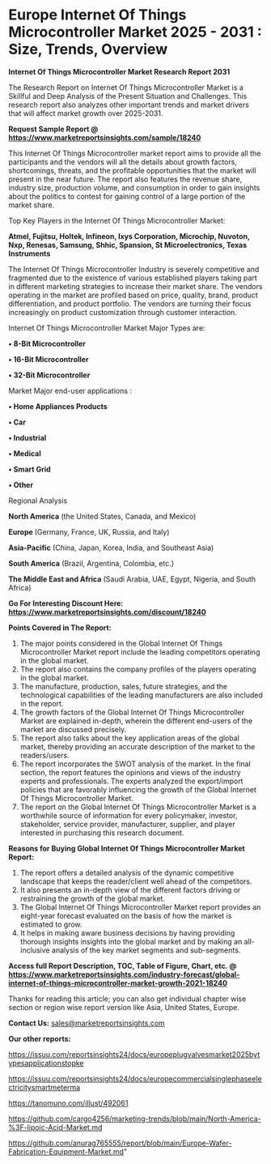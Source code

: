 # Europe Internet Of Things Microcontroller Market 2025 - 2031 : Size, Trends, Overview

<strong>Internet Of Things Microcontroller Market Research Report 2031</strong>

The Research Report on Internet Of Things Microcontroller Market is a Skillful and Deep Analysis of the Present Situation and Challenges. This research report also analyzes other important trends and market drivers that will affect market growth over 2025-2031.

<strong>Request Sample Report @ <a href=https://www.marketreportsinsights.com/sample/18240>https://www.marketreportsinsights.com/sample/18240</a></strong>

This Internet Of Things Microcontroller market report aims to provide all the participants and the vendors will all the details about growth factors, shortcomings, threats, and the profitable opportunities that the market will present in the near future. The report also features the revenue share, industry size, production volume, and consumption in order to gain insights about the politics to contest for gaining control of a large portion of the market share.

Top Key Players in the Internet Of Things Microcontroller Market:

<strong>Atmel, Fujitsu, Holtek, Infineon, Ixys Corporation, Microchip, Nuvoton, Nxp, Renesas, Samsung, Shhic, Spansion, St Microelectronics, Texas Instruments</strong>

The Internet Of Things Microcontroller Industry is severely competitive and fragmented due to the existence of various established players taking part in different marketing strategies to increase their market share. The vendors operating in the market are profiled based on price, quality, brand, product differentiation, and product portfolio. The vendors are turning their focus increasingly on product customization through customer interaction.

Internet Of Things Microcontroller Market Major Types are:

<strong>• 8-Bit Microcontroller

• 16-Bit Microcontroller

• 32-Bit Microcontroller</strong>

Market Major end-user applications :

<strong>• Home Appliances Products

• Car

• Industrial

• Medical

• Smart Grid

• Other</strong>

Regional Analysis

</u><strong><b>North America</b></strong> (the United States, Canada, and Mexico)

<strong><b>Europe </b></strong>(Germany, France, UK, Russia, and Italy)

<strong><b>Asia-Pacific</b></strong> (China, Japan, Korea, India, and Southeast Asia)

<strong><b>South America</b></strong> (Brazil, Argentina, Colombia, etc.)

<strong><b>The Middle East and Africa</b></strong> (Saudi Arabia, UAE, Egypt, Nigeria, and South Africa)

<strong>Go For Interesting Discount Here: <a href=https://www.marketreportsinsights.com/discount/18240>https://www.marketreportsinsights.com/discount/18240</a></strong>

<strong>Points Covered in The Report:</strong>
<ol>
  <li>The major points considered in the Global Internet Of Things Microcontroller Market report include the leading competitors operating in the global market.</li>
  <li>The report also contains the company profiles of the players operating in the global market.</li>
  <li>The manufacture, production, sales, future strategies, and the technological capabilities of the leading manufacturers are also included in the report.</li>
  <li>The growth factors of the Global Internet Of Things Microcontroller Market are explained in-depth, wherein the different end-users of the market are discussed precisely.</li>
  <li>The report also talks about the key application areas of the global market, thereby providing an accurate description of the market to the readers/users.</li>
  <li>The report incorporates the SWOT analysis of the market. In the final section, the report features the opinions and views of the industry experts and professionals. The experts analyzed the export/import policies that are favorably influencing the growth of the Global Internet Of Things Microcontroller Market.</li>
  <li>The report on the Global Internet Of Things Microcontroller Market is a worthwhile source of information for every policymaker, investor, stakeholder, service provider, manufacturer, supplier, and player interested in purchasing this research document.</li>
</ol>
<strong>Reasons for Buying Global Internet Of Things Microcontroller Market Report:</strong>

<ol>
  <li>The report offers a detailed analysis of the dynamic competitive landscape that keeps the reader/client well ahead of the competitors.</li>
  <li>It also presents an in-depth view of the different factors driving or restraining the growth of the global market.</li>
  <li>The Global Internet Of Things Microcontroller Market report provides an eight-year forecast evaluated on the basis of how the market is estimated to grow.</li>
  <li>It helps in making aware business decisions by having providing thorough insights insights into the global market and by making an all-inclusive analysis of the key market segments and sub-segments.</li>
</ol>
<strong>Access full Report Description, TOC, Table of Figure, Chart, etc. @ <a href=https://www.marketreportsinsights.com/industry-forecast/global-internet-of-things-microcontroller-market-growth-2021-18240>https://www.marketreportsinsights.com/industry-forecast/global-internet-of-things-microcontroller-market-growth-2021-18240</a></strong>


Thanks for reading this article; you can also get individual chapter wise section or region wise report version like Asia, United States, Europe.

<strong>Contact Us:</strong>
sales@marketreportsinsights.com

<strong>Our other reports:</strong>

<a href=https://issuu.com/reportsinsights24/docs/europeplugvalvesmarket2025bytypesapplicationstopke>https://issuu.com/reportsinsights24/docs/europeplugvalvesmarket2025bytypesapplicationstopke</a>

<a href=https://issuu.com/reportsinsights24/docs/europecommercialsinglephaseelectricitysmartmeterma>https://issuu.com/reportsinsights24/docs/europecommercialsinglephaseelectricitysmartmeterma</a>

<a href=https://tanomuno.com/illust/492061>https://tanomuno.com/illust/492061</a>

<a href=https://github.com/cargo4256/marketing-trends/blob/main/North-America-%3F-lipoic-Acid-Market.md>https://github.com/cargo4256/marketing-trends/blob/main/North-America-%3F-lipoic-Acid-Market.md</a>

<a href=https://github.com/anurag765555/report/blob/main/Europe-Wafer-Fabrication-Equipment-Market.md>https://github.com/anurag765555/report/blob/main/Europe-Wafer-Fabrication-Equipment-Market.md</a>"
